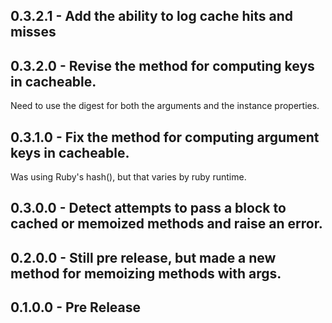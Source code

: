 ## 0.3.2.1 - Add the ability to log cache hits and misses
## 0.3.2.0 - Revise the method for computing keys in cacheable.
Need to use the digest for both the arguments and the instance properties.

## 0.3.1.0 - Fix the method for computing argument keys in cacheable.
Was using Ruby's hash(), but that varies by ruby runtime.

## 0.3.0.0 - Detect attempts to pass a block to cached or memoized methods and raise an error.
## 0.2.0.0 - Still pre release, but made a new method for memoizing methods with args.
## 0.1.0.0 - Pre Release